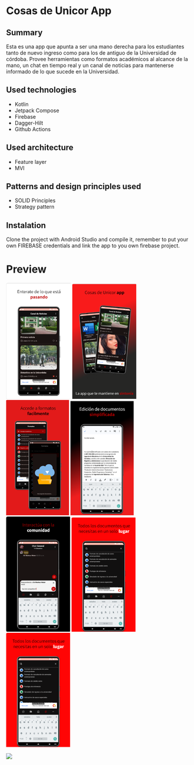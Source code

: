 # Cosas de Unicor App

## Summary
Esta es una app que apunta a ser una mano derecha para los estudiantes tanto de nuevo ingreso como para los de antiguo de la Universidad de córdoba. 
Provee herramientas como formatos académicos al alcance de la mano, un chat en tiempo real y un canal de noticias para mantenerse informado de lo que 
sucede en la Universidad.

## Used technologies
- Kotlin
- Jetpack Compose
- Firebase
- Dagger-Hilt
- Github Actions

## Used architecture
- Feature layer
- MVI

## Patterns and design principles used
- SOLID Principles
- Strategy pattern

## Instalation
Clone the project with Android Studio and compile it, remember to put your own FIREBASE credentials and link the app to you own firebase project.

# Preview

![](https://github.com/Madold/imgs/blob/main/Captura%20de%20pantalla%202024-03-04%20115022.png?raw=true)
![](https://github.com/Madold/imgs/blob/main/Captura%20de%20pantalla%202024-03-04%20114813.png?raw=true)
![](https://github.com/Madold/imgs/blob/main/Captura%20de%20pantalla%202024-03-04%20114852.png?raw=true)
![](https://github.com/Madold/imgs/blob/main/Captura%20de%20pantalla%202024-03-04%20114915.png?raw=true)
![](https://github.com/Madold/imgs/blob/main/Captura%20de%20pantalla%202024-03-04%20114944.png?raw=true)
![](https://github.com/Madold/imgs/blob/main/Captura%20de%20pantalla%202024-03-04%20115003.png?raw=true)
![](https://github.com/Madold/imgs/blob/main/Captura%20de%20pantalla%202024-03-04%20115003.png?raw=true)

<div>
  <img src="https://play.google.com/intl/en_us/badges/static/images/badges/en_badge_web_generic.png" />
</div>

